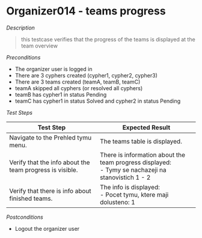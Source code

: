 # Organizer014 - teams progress

*Description*
>this testcase verifies that the progress of the teams is displayed at the team overview

*Preconditions*
* The organizer user is logged in
* There are 3 cyphers created (cypher1, cypher2, cypher3)
* There are 3 teams created (teamA, teamB, teamC)
* teamA skipped all cyphers (or resolved all cyphers)
* teamB has cypher1 in status Pending
* teamC has cypher1 in status Solved and cypher2 in status Pending

*Test Steps*

|Test Step|Expected Result|
|---------|---------------|
|Navigate to the Prehled tymu menu.|The teams table is displayed.|
|Verify that the info about the team progress is visible.|There is information about the team progress displayed:<br>- Tymy se nachazeji na stanovistich 1 - 2|
|Verify that there is info about finished teams.|The info is displayed:<br>- Pocet tymu, ktere maji dolusteno: 1|

*Postconditions*
* Logout the organizer user